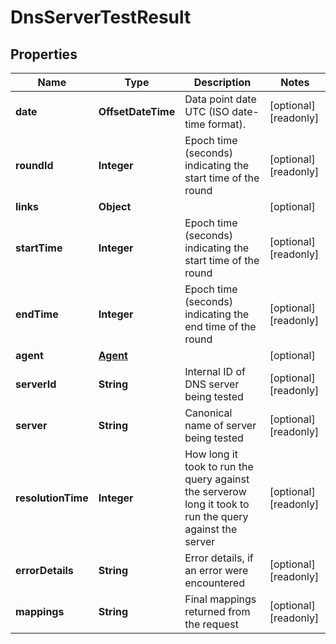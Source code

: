 

# DnsServerTestResult


## Properties

| Name | Type | Description | Notes |
|------------ | ------------- | ------------- | -------------|
|**date** | **OffsetDateTime** | Data point date UTC (ISO date-time format). |  [optional] [readonly] |
|**roundId** | **Integer** | Epoch time (seconds) indicating the start time of the round |  [optional] [readonly] |
|**links** | **Object** |  |  [optional] |
|**startTime** | **Integer** | Epoch time (seconds) indicating the start time of the round |  [optional] [readonly] |
|**endTime** | **Integer** | Epoch time (seconds) indicating the end time of the round |  [optional] [readonly] |
|**agent** | [**Agent**](Agent.md) |  |  [optional] |
|**serverId** | **String** | Internal ID of DNS server being tested |  [optional] [readonly] |
|**server** | **String** | Canonical name of server being tested |  [optional] [readonly] |
|**resolutionTime** | **Integer** | How long it took to run the query against the serverow long it took to run the query against the server |  [optional] [readonly] |
|**errorDetails** | **String** | Error details, if an error were encountered |  [optional] [readonly] |
|**mappings** | **String** | Final mappings returned from the request |  [optional] [readonly] |



